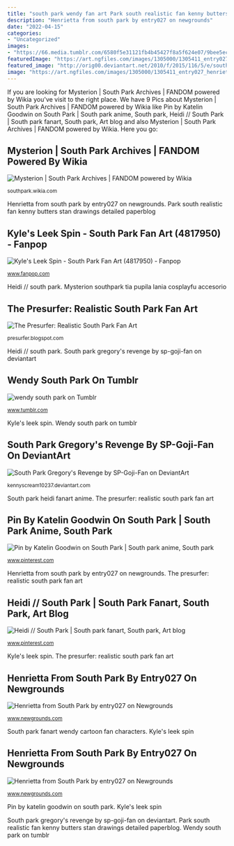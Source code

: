 ```yaml
---
title: "south park wendy fan art Park south realistic fan kenny butters stan drawings detailed paperblog"
description: "Henrietta from south park by entry027 on newgrounds"
date: "2022-04-15"
categories:
- "Uncategorized"
images:
- "https://66.media.tumblr.com/6580f5e31121fb4b45427f8a5f624e07/9bee5ece277deb10-db/s640x960/eda1e2a72113bd01ec1e94df2fbe81d5059928c5.jpg"
featuredImage: "https://art.ngfiles.com/images/1305000/1305411_entry027_henrietta-from-south-park.png?f1591640617"
featured_image: "http://orig00.deviantart.net/2010/f/2015/116/5/e/south_park_gregory_s_revenge_by_kennyscream10237-d84i4cc.jpg"
image: "https://art.ngfiles.com/images/1305000/1305411_entry027_henrietta-from-south-park.png?f1591640617"
---
```


If you are looking for Mysterion | South Park Archives | FANDOM powered by Wikia you've visit to the right place. We have 9 Pics about Mysterion | South Park Archives | FANDOM powered by Wikia like Pin by Katelin Goodwin on South Park | South park anime, South park, Heidi // South Park | South park fanart, South park, Art blog and also Mysterion | South Park Archives | FANDOM powered by Wikia. Here you go:

## Mysterion | South Park Archives | FANDOM Powered By Wikia

![Mysterion | South Park Archives | FANDOM powered by Wikia](https://vignette.wikia.nocookie.net/southpark/images/1/1c/Mysterion_2.png/revision/latest?cb=20160912200841 "South park fanart wendy cartoon fan characters")

<small>southpark.wikia.com</small>

Henrietta from south park by entry027 on newgrounds. Park south realistic fan kenny butters stan drawings detailed paperblog

## Kyle&#039;s Leek Spin - South Park Fan Art (4817950) - Fanpop

![Kyle&#039;s Leek Spin - South Park Fan Art (4817950) - Fanpop](http://images2.fanpop.com/images/photos/4800000/Kyle-s-Leek-Spin-south-park-4817950-971-719.gif "Heidi // south park")

<small>www.fanpop.com</small>

Heidi // south park. Mysterion southpark tia pupila lania cosplayfu accesorio

## The Presurfer: Realistic South Park Fan Art

![The Presurfer: Realistic South Park Fan Art](https://2.bp.blogspot.com/-j8XM7SRoSZk/TaLQbfsUUjI/AAAAAAAATu4/BzcLvtHFLCA/s1600/resopart.jpg "South park kyle spin leek fanpop fanart fan awesome proof evil")

<small>presurfer.blogspot.com</small>

Heidi // south park. South park gregory&#039;s revenge by sp-goji-fan on deviantart

## Wendy South Park On Tumblr

![wendy south park on Tumblr](https://66.media.tumblr.com/6580f5e31121fb4b45427f8a5f624e07/9bee5ece277deb10-db/s640x960/eda1e2a72113bd01ec1e94df2fbe81d5059928c5.jpg "Heidi // south park")

<small>www.tumblr.com</small>

Kyle&#039;s leek spin. Wendy south park on tumblr

## South Park Gregory&#039;s Revenge By SP-Goji-Fan On DeviantArt

![South Park Gregory&#039;s Revenge by SP-Goji-Fan on DeviantArt](http://orig00.deviantart.net/2010/f/2015/116/5/e/south_park_gregory_s_revenge_by_kennyscream10237-d84i4cc.jpg "Henrietta from south park by entry027 on newgrounds")

<small>kennyscream10237.deviantart.com</small>

South park heidi fanart anime. The presurfer: realistic south park fan art

## Pin By Katelin Goodwin On South Park | South Park Anime, South Park

![Pin by Katelin Goodwin on South Park | South park anime, South park](https://i.pinimg.com/originals/00/38/94/003894ee5fd4a698801cd1a6978817e2.jpg "Wendy south park on tumblr")

<small>www.pinterest.com</small>

Henrietta from south park by entry027 on newgrounds. The presurfer: realistic south park fan art

## Heidi // South Park | South Park Fanart, South Park, Art Blog

![Heidi // South Park | South park fanart, South park, Art blog](https://i.pinimg.com/originals/a9/f4/8d/a9f48d86e3d42435c079a568592d5b83.png "South park gregory&#039;s revenge by sp-goji-fan on deviantart")

<small>www.pinterest.com</small>

Kyle&#039;s leek spin. The presurfer: realistic south park fan art

## Henrietta From South Park By Entry027 On Newgrounds

![Henrietta from South Park by entry027 on Newgrounds](https://art.ngfiles.com/thumbnails/1305000/1305411_full.png?f1591755683 "Henrietta from south park by entry027 on newgrounds")

<small>www.newgrounds.com</small>

South park fanart wendy cartoon fan characters. Kyle&#039;s leek spin

## Henrietta From South Park By Entry027 On Newgrounds

![Henrietta from South Park by entry027 on Newgrounds](https://art.ngfiles.com/images/1305000/1305411_entry027_henrietta-from-south-park.png?f1591640617 "Henrietta from south park by entry027 on newgrounds")

<small>www.newgrounds.com</small>

Pin by katelin goodwin on south park. Kyle&#039;s leek spin

South park gregory&#039;s revenge by sp-goji-fan on deviantart. Park south realistic fan kenny butters stan drawings detailed paperblog. Wendy south park on tumblr
